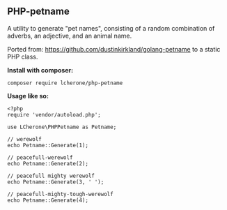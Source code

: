 PHP-petname
---

A utility to generate "pet names", consisting of a random combination of adverbs, an adjective, and an animal name.

Ported from: https://github.com/dustinkirkland/golang-petname to a static PHP class.

**Install with composer:**

 `composer require lcherone/php-petname`

**Usage like so:**

	<?php
	require 'vendor/autoload.php';

	use LCherone\PHPPetname as Petname;

	// werewolf
	echo Petname::Generate(1);

	// peacefull-werewolf
	echo Petname::Generate(2);

	// peacefull mighty werewolf
	echo Petname::Generate(3, ' ');

	// peacefull-mighty-tough-werewolf
	echo Petname::Generate(4);
